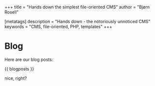 +++
title = "Hands down the simplest file-oriented CMS"
author = "Bjørn Rosell"

[metatags]
description = "Hands down - the notoriously unnoticed CMS"
keywords = "CMS, file-oriented, PHP, templates"
+++


# Blog

Here are our blog posts:

{{ blogposts }}


nice, right?
